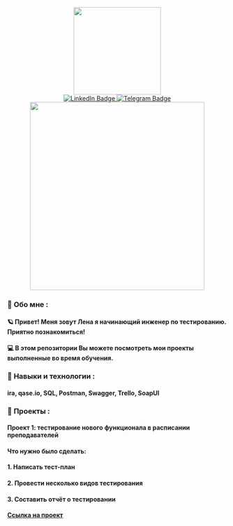 <div id="header" align="center">
  <img src="https://media3.giphy.com/media/v1.Y2lkPTc5MGI3NjExZHVuYWk4dGZhYnNqODMyMDQwNHo2eWxkZjFhZjZzcW0xYXRqaHUyOCZlcD12MV9pbnRlcm5hbF9naWZfYnlfaWQmY3Q9Zw/QX15lZJbifeQPzcNDt/giphy.gif" width="200"/>
</div>
 <div id="badges"  align="center">
  <a href="https://www.linkedin.com/in/елена-жукова-273322282">
    <img src="https://img.shields.io/badge/LinkedIn-blue?style=for-the-badge&logo=linkedin&logoColor=white" alt="LinkedIn Badge"/>
  </a>
  <a href="https://web.telegram.org/k/#@violeus_syringa">
    <img src="https://img.shields.io/badge/Telegram-blue?style=for-the-badge&logo=telegram&logoColor=white" alt="Telegram Badge"/>
  </a>
</div>
<div align="center">
  <img src="https://64.media.tumblr.com/7fe40de45e1fa7caba69219214ce55c7/tumblr_nr3vdc5aNE1qza1qzo1_500.gifv" width="400" height="430"/>
</div>

### :dizzy: **Обо мне** : 
#### :ringed_planet: Привет! Меня зовут Лена я начинающий инженер по тестированию. Приятно познакомиться! 
#### :computer: В этом репозитории Вы можете посмотреть мои проекты выполненные во время обучения. 

### :dizzy: **Навыки и технологии** : 
#### ira, qase.io, SQL, Postman, Swagger, Trello, SoapUI

### :dizzy: **Проекты** : 

#### Проект 1: тестирование нового функционала в расписании преподавателей 
#### Что нужно было сделать: 
#### 1. Написать тест-план
#### 2. Провести несколько видов тестирования
#### 3. Составить отчёт о тестировании
####  <a href="https://coffeeeveryday.atlassian.net/wiki/spaces/~6391cb0d00cb2fc3f98c2e28/pages/3112964/1-2">Ссылка на проект</a>

